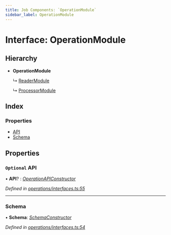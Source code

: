 ```yaml
---
title: Job Components: `OperationModule`
sidebar_label: OperationModule
---
```


# Interface: OperationModule

## Hierarchy

* **OperationModule**

  ↳ [ReaderModule](readermodule.md)

  ↳ [ProcessorModule](processormodule.md)

## Index

### Properties

* [API](operationmodule.md#optional-api)
* [Schema](operationmodule.md#schema)

## Properties

### `Optional` API

• **API**? : *[OperationAPIConstructor](../overview.md#operationapiconstructor)*

*Defined in [operations/interfaces.ts:55](https://github.com/terascope/teraslice/blob/d8feecc03/packages/job-components/src/operations/interfaces.ts#L55)*

___

###  Schema

• **Schema**: *[SchemaConstructor](../overview.md#schemaconstructor)*

*Defined in [operations/interfaces.ts:54](https://github.com/terascope/teraslice/blob/d8feecc03/packages/job-components/src/operations/interfaces.ts#L54)*
